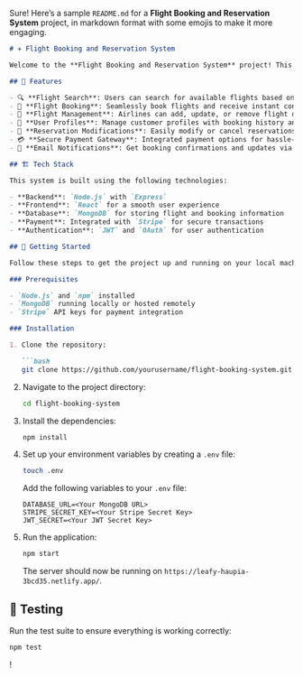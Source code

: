 Sure! Here’s a sample `README.md` for a **Flight Booking and Reservation System** project, in markdown format with some emojis to make it more engaging.

```markdown
# ✈️ Flight Booking and Reservation System

Welcome to the **Flight Booking and Reservation System** project! This system allows users to search for available flights, book reservations, manage bookings, and handle other essential flight-related operations. It's designed to streamline the flight reservation process for both travelers and airlines.

## 🌟 Features

- 🔍 **Flight Search**: Users can search for available flights based on criteria like destination, dates, and airline.
- 🎫 **Flight Booking**: Seamlessly book flights and receive instant confirmation.
- 🛫 **Flight Management**: Airlines can add, update, or remove flight details.
- 👥 **User Profiles**: Manage customer profiles with booking history and personal preferences.
- 🔄 **Reservation Modifications**: Easily modify or cancel reservations.
- 💳 **Secure Payment Gateway**: Integrated payment options for hassle-free booking transactions.
- 📧 **Email Notifications**: Get booking confirmations and updates via email.

## 🏗️ Tech Stack

This system is built using the following technologies:

- **Backend**: `Node.js` with `Express`
- **Frontend**: `React` for a smooth user experience
- **Database**: `MongoDB` for storing flight and booking information
- **Payment**: Integrated with `Stripe` for secure transactions
- **Authentication**: `JWT` and `OAuth` for user authentication

## 🚀 Getting Started

Follow these steps to get the project up and running on your local machine:

### Prerequisites

- `Node.js` and `npm` installed
- `MongoDB` running locally or hosted remotely
- `Stripe` API keys for payment integration

### Installation

1. Clone the repository:

   ```bash
   git clone https://github.com/yourusername/flight-booking-system.git
   ```

2. Navigate to the project directory:

   ```bash
   cd flight-booking-system
   ```

3. Install the dependencies:

   ```bash
   npm install
   ```

4. Set up your environment variables by creating a `.env` file:

   ```bash
   touch .env
   ```

   Add the following variables to your `.env` file:

   ```env
   DATABASE_URL=<Your MongoDB URL>
   STRIPE_SECRET_KEY=<Your Stripe Secret Key>
   JWT_SECRET=<Your JWT Secret Key>
   ```

5. Run the application:

   ```bash
   npm start
   ```

   The server should now be running on `https://leafy-haupia-3bcd35.netlify.app/`.

## 🧪 Testing

Run the test suite to ensure everything is working correctly:

```bash
npm test
```
!